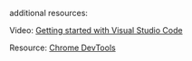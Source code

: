 additional resources:

Video: [Getting started with Visual Studio Code](https://code.visualstudio.com/docs/introvideos/basics)

Resource: [Chrome DevTools](https://developer.chrome.com/docs/devtools/)
